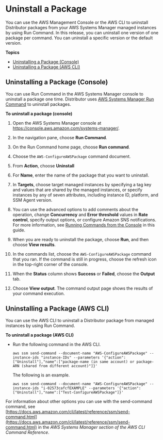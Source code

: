 # Uninstall a Package<a name="distributor-working-with-packages-uninstall"></a>

You can use the AWS Management Console or the AWS CLI to uninstall Distributor packages from your AWS Systems Manager managed instances by using Run Command\. In this release, you can uninstall one version of one package per command\. You can uninstall a specific version or the default version\.

**Topics**
+ [Uninstalling a Package \(Console\)](#distributor-pkg-uninstall-console)
+ [Uninstalling a Package \(AWS CLI\)](#distributor-pkg-uninstall-cli)

## Uninstalling a Package \(Console\)<a name="distributor-pkg-uninstall-console"></a>

You can use Run Command in the AWS Systems Manager console to uninstall a package one time\. Distributor uses [AWS Systems Manager Run Command](execute-remote-commands.md) to uninstall packages\.

**To uninstall a package \(console\)**

1. Open the AWS Systems Manager console at [https://console\.aws\.amazon\.com/systems\-manager/](https://console.aws.amazon.com/systems-manager/)\.

1. In the navigation pane, choose **Run Command**\.

1. On the Run Command home page, choose **Run command**\.

1. Choose the `AWS-ConfigureAWSPackage` command document\.

1. From **Action**, choose **Uninstall** 

1. For **Name**, enter the name of the package that you want to uninstall\.

1. In **Targets**, choose target managed instances by specifying a tag key and values that are shared by the managed instances, or specify instances by any of seven attributes, including instance ID, platform, and SSM Agent version\.

1. You can use the advanced options to add comments about the operation, change **Concurrency** and **Error threshold** values in **Rate control**, specify output options, or configure Amazon SNS notifications\. For more information, see [Running Commands from the Console](https://docs.aws.amazon.com/systems-manager/latest/userguide/rc-console.html) in this guide\.

1. When you are ready to uninstall the package, choose **Run**, and then choose **View results**\.

1. In the commands list, choose the `AWS-ConfigureAWSPackage` command that you ran\. If the command is still in progress, choose the refresh icon in the top\-right corner of the console\.

1. When the **Status** column shows **Success** or **Failed**, choose the **Output** tab\.

1. Choose **View output**\. The command output page shows the results of your command execution\.

## Uninstalling a Package \(AWS CLI\)<a name="distributor-pkg-uninstall-cli"></a>

You can use the AWS CLI to uninstall a Distributor package from managed instances by using Run Command\.

**To uninstall a package \(AWS CLI\)**
+ Run the following command in the AWS CLI\.

  ```
  aws ssm send-command --document-name "AWS-ConfigureAWSPackage" --instance-ids "instance-IDs" --parameters '{"action":["Uninstall"],"name":["package-name (in same account) or package-ARN (shared from different account)"]}'
  ```

  The following is an example\.

  ```
  aws ssm send-command --document-name "AWS-ConfigureAWSPackage" --instance-ids "i-02573cafcfEXAMPLE" --parameters '{"action":["Uninstall"],"name":["Test-ConfigureAWSPackage"]}'
  ```

For information about other options you can use with the send\-command command, see [https://docs.aws.amazon.com/cli/latest/reference/ssm/send-command.html](https://docs.aws.amazon.com/cli/latest/reference/ssm/send-command.html) in the *AWS Systems Manager section of the AWS CLI Command Reference*\.